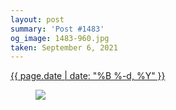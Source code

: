 ```yaml
---
layout: post
summary: 'Post #1483'
og_image: 1483-960.jpg
taken: September 6, 2021
---
```


<div class="post">
 <time>
  <a href="/1483">
   {{ page.date | date: "%B %-d, %Y" }}
  </a>
 </time>
 <a href="/1483">
  <figure data-taken="9/6/2021">
   <img sizes="(min-width: 700px) 50vw, calc(100vw - 2rem)" src="{{ site.assets_url }}/1483-480.jpg" srcset="{{ site.assets_url }}/1483-240.jpg 240w, {{ site.assets_url }}/1483-480.jpg 480w, {{ site.assets_url }}/1483-720.jpg 720w, {{ site.assets_url }}/1483-960.jpg 960w"/>
  </figure>
 </a>
</div>
